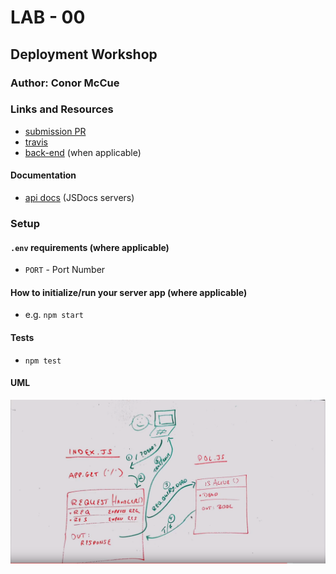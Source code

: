 # LAB - 00

## Deployment Workshop

### Author: Conor McCue

### Links and Resources
* [submission PR](http://xyz.com)
* [travis](https://travis-ci.com/pseudotsuga-401-advanced-javascript/lab-00-deployment-workshop)
* [back-end](https://conormccue-lab-00.herokuapp.com/) (when applicable)

#### Documentation
* [api docs](https://conormccue-lab-00.herokuapp.com/docs) (JSDocs servers)

### Setup
#### `.env` requirements (where applicable)
* `PORT` - Port Number

#### How to initialize/run your server app (where applicable)
* e.g. `npm start`
  
#### Tests
* `npm test`

#### UML
![UML by John Cokos](./assets/uml-00.png)